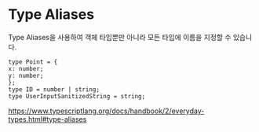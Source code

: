 # Type Aliases

Type Aliases을 사용하여 객체 타입뿐만 아니라 모든 타입에 이름을 지정할 수 있습니다.
```
type Point = {
x: number;
y: number;
};
type ID = number | string;
type UserInputSanitizedString = string;
```
https://www.typescriptlang.org/docs/handbook/2/everyday-types.html#type-aliases